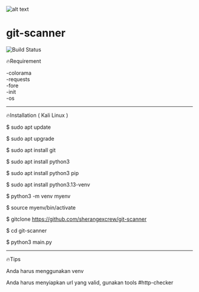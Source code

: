 ![alt text](?raw=true)

# git-scanner

![Build Status](https://img.shields.io/badge/build-passing-brightgreen)


🔥Requirement

-colorama  
-requests  
-fore  
-init  
-os  
________________________________________
🔥Installation ( Kali Linux )

$ sudo apt update

$ sudo apt upgrade

$ sudo apt install git

$ sudo apt install python3

$ sudo apt install python3 pip

$ sudo apt install python3.13-venv

$ python3 -m venv myenv

$ source myenv/bin/activate

$ gitclone https://github.com/sherangexcrew/git-scanner

$ cd git-scanner

$ python3 main.py 

________________________________________
🔥Tips


Anda harus menggunakan venv

Anda harus menyiapkan url yang valid, gunakan tools #http-checker
